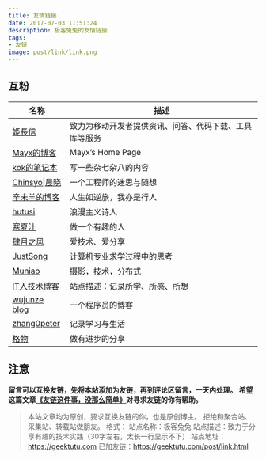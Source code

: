 ```yaml
---
title: 友情链接
date: 2017-07-03 11:51:24
description: 极客兔兔的友情链接
tags:
- 友链
image: post/link/link.png
---
```


<style> article th:first-child { width: 140px; } </style>

## 互粉

| 名称  | 描述 |
|---| ---|
| [姬長信](https://blog.isoyu.com) | 致力为移动开发者提供资讯、问答、代码下载、工具库等服务 |
| [Mayx的博客](https://mabbs.github.io) | Mayx’s Home Page |
| [kok的笔记本](https://wocai.de) | 写一些杂七杂八的内容 |
| [Chinsyo\|晨晓](https://chinsyo.com) | 一个工程师的迷思与随想 |
| [辛未羊的博客](https://panqiincs.me) | 人生如逆旅，我亦是行人 |
| [hutusi](http://hutusi.com) | 浪漫主义诗人 |
| [寒夏汢](https://hanxiatu.com) | 做一个有趣的人 | 
| [肆月之风](https://acme.top) | 爱技术、爱分享 | 
| [JustSong](https://iamazing.cn) | 计算机专业求学过程中的思考 |
| [Muniao](https://www.qtmuniao.com) | 摄影，技术，分布式 |
| [IT人技术博客](https://itren.tech) | 站点描述：记录所学、所感、所想 |
| [wujunze blog](https://wujunze.com) | 一个程序员的博客 |
| [zhang0peter](https://zhang0peter.com) | 记录学习与生活 |
| [格物](https://shockerli.net) | 做有进步的分享 |

## 注意

**留言可以互换友链，先将本站添加为友链，再到评论区留言，一天内处理。**
**希望这篇文章[《友链这件事，没那么简单》](https://geektutu.com/post/blog-experience-5.html)对寻求友链的你有帮助。**

> 本站文章均为原创，要求互换友链的你，也是原创博主。
> 拒绝和聚合站、采集站、转载站做朋友。
> 格式：
> 站点名称：极客兔兔
> 站点描述：致力于分享有趣的技术实践（30字左右，太长一行显示不下）
> 站点地址：https://geektutu.com
> 已加友链：https://geektutu.com/post/link.html

<br>
<br>
